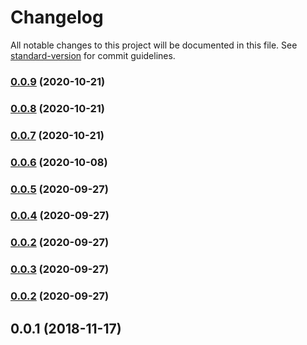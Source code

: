 # Changelog

All notable changes to this project will be documented in this file. See [standard-version](https://github.com/conventional-changelog/standard-version) for commit guidelines.

### [0.0.9](https://github.com/adinvadim/nuxt-segment-analytics/compare/v0.0.8...v0.0.9) (2020-10-21)

### [0.0.8](https://github.com/adinvadim/nuxt-segment-analytics/compare/v0.0.7...v0.0.8) (2020-10-21)

### [0.0.7](https://github.com/adinvadim/nuxt-segment-analytics/compare/v0.0.6...v0.0.7) (2020-10-21)

### [0.0.6](https://github.com/adinvadim/nuxt-segment-analytics/compare/v0.0.5...v0.0.6) (2020-10-08)

### [0.0.5](https://github.com/adinvadim/nuxt-segment-analytics/compare/v0.0.4...v0.0.5) (2020-09-27)

### [0.0.4](https://github.com/adinvadim/nuxt-segment-analytics/compare/v0.0.3...v0.0.4) (2020-09-27)

### [0.0.2](https://github.com/adinvadim/nuxt-segment-analytics/compare/v0.0.3...v0.0.2) (2020-09-27)

### [0.0.3](https://github.com/adinvadim/nuxt-segment-analytics/compare/v0.0.2...v0.0.3) (2020-09-27)

### [0.0.2](https://github.com///compare/v0.0.1...v0.0.2) (2020-09-27)

<a name="0.0.1"></a>
## 0.0.1 (2018-11-17)
